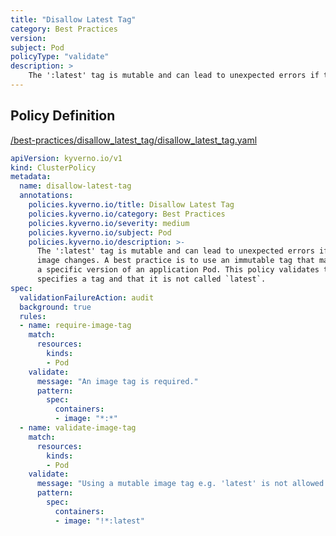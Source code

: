 ```yaml
---
title: "Disallow Latest Tag"
category: Best Practices
version: 
subject: Pod
policyType: "validate"
description: >
    The ':latest' tag is mutable and can lead to unexpected errors if the image changes. A best practice is to use an immutable tag that maps to a specific version of an application Pod. This policy validates that the image specifies a tag and that it is not called `latest`.
---
```


## Policy Definition
<a href="https://github.com/kyverno/policies/raw/main//best-practices/disallow_latest_tag/disallow_latest_tag.yaml" target="-blank">/best-practices/disallow_latest_tag/disallow_latest_tag.yaml</a>

```yaml
apiVersion: kyverno.io/v1
kind: ClusterPolicy
metadata:
  name: disallow-latest-tag
  annotations:
    policies.kyverno.io/title: Disallow Latest Tag
    policies.kyverno.io/category: Best Practices
    policies.kyverno.io/severity: medium
    policies.kyverno.io/subject: Pod
    policies.kyverno.io/description: >-
      The ':latest' tag is mutable and can lead to unexpected errors if the
      image changes. A best practice is to use an immutable tag that maps to
      a specific version of an application Pod. This policy validates that the image
      specifies a tag and that it is not called `latest`.
spec:
  validationFailureAction: audit
  background: true
  rules:
  - name: require-image-tag
    match:
      resources:
        kinds:
        - Pod
    validate:
      message: "An image tag is required."
      pattern:
        spec:
          containers:
          - image: "*:*"
  - name: validate-image-tag
    match:
      resources:
        kinds:
        - Pod
    validate:
      message: "Using a mutable image tag e.g. 'latest' is not allowed."
      pattern:
        spec:
          containers:
          - image: "!*:latest"
```
